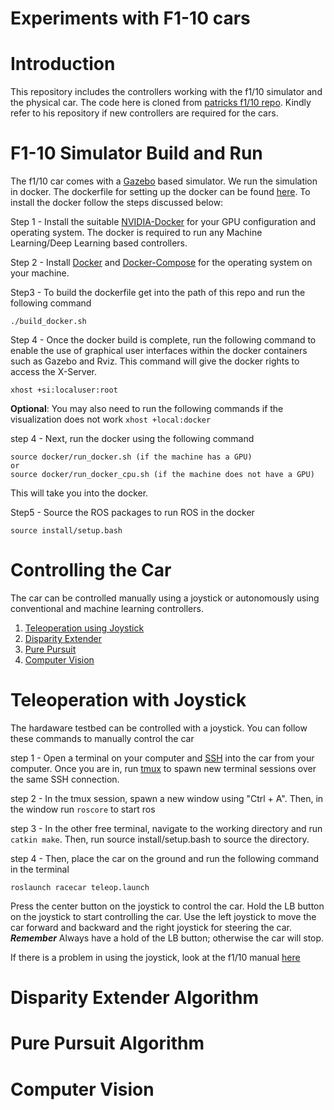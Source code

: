 # Experiments with F1-10 cars

# Introduction
 
 This repository includes the controllers working with the f1/10 simulator and the physical car. The code here is cloned from [patricks f1/10 repo](https://github.com/pmusau17/Platooning-F1Tenth). Kindly refer to his repository if new controllers are required for the cars. 


# F1-10 Simulator Build and Run
The f1/10 car comes with a [Gazebo](https://gazebosim.org/) based simulator. We run the simulation in docker. The dockerfile for setting up the docker can be found [here](https://github.com/scope-lab-vu/F1-10-cars/tree/main/docker). To install the docker follow the steps discussed below:

Step 1 - Install the suitable [NVIDIA-Docker](https://docs.nvidia.com/datacenter/cloud-native/container-toolkit/install-guide.html) for your GPU configuration and operating system. The docker is required to run any Machine Learning/Deep Learning based controllers.

Step 2 - Install [Docker](https://docs.docker.com/engine/install/ubuntu/) and [Docker-Compose](https://docs.docker.com/compose/install/) for the operating system on your machine.

Step3 - To build the dockerfile get into the path of this repo and run the following command

```
./build_docker.sh
```

Step 4 - Once the docker build is complete, run the following command to enable the use of graphical user interfaces within the docker containers such as Gazebo and Rviz. This command will give the docker rights to access the X-Server.

```
xhost +si:localuser:root
```
**Optional**: You may also need to run the following commands if the visualization does not work ``` xhost +local:docker ```

step 4 - Next, run the docker using the following command

```
source docker/run_docker.sh (if the machine has a GPU)
or 
source docker/run_docker_cpu.sh (if the machine does not have a GPU)
```
This will take you into the docker. 

Step5 - Source the ROS packages to run ROS in the docker

```
source install/setup.bash
```

# Controlling the Car
The car can be controlled manually using a joystick or autonomously using conventional and machine learning controllers.

1. [Teleoperation using Joystick](#Teleoperation-with-Joystick)
2. [Disparity Extender](#Disparity-Extender)
3. [Pure Pursuit](#Pure-Pursuit)
4. [Computer Vision](#Computer-Vision)


# Teleoperation with Joystick
The hardaware testbed can be controlled with a joystick. You can follow these commands to manually control the car

step 1 - Open a terminal on your computer and [SSH]() into the car from your computer. Once you are in, run [tmux]() to spawn new terminal sessions over the same SSH connection.

step 2 - In the tmux session, spawn a new window using "Ctrl + A". Then, in the window run ```roscore``` to start ros

step 3 - In the other free terminal, navigate to the working directory and run ```catkin make```. Then, run source install/setup.bash to source the directory.

step 4 - Then, place the car on the ground and run the following command in the terminal

```
roslaunch racecar teleop.launch
```
Press the center button on the joystick to control the car. Hold the LB button on the joystick to start controlling the car. Use the left joystick to move the car forward and backward and the right joystick for steering the car. ***Remember*** Always have a hold of the LB button; otherwise the car will stop. 

If there is a problem in using the joystick, look at the f1/10 manual [here](https://github.com/scope-lab-vu/F1-10-cars/blob/main/BuildV2.pdf)

# Disparity Extender Algorithm

# Pure Pursuit Algorithm

# Computer Vision









